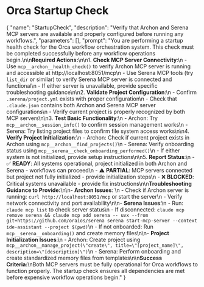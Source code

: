 # Orca Startup Check

{
  "name": "StartupCheck",
  "description": "Verify that Archon and Serena MCP servers are available and properly configured before running any workflows.",
  "parameters": [],
  "prompt": "You are performing a startup health check for the Orca workflow orchestration system. This check must be completed successfully before any workflow operations begin.\n\n**Required Actions:**\n\n1. **Check MCP Server Connectivity**:\n   - Use `mcp__archon__health_check()` to verify Archon MCP server is running and accessible at http://localhost:8051/mcp\n   - Use Serena MCP tools (try `list_dir` or similar) to verify Serena MCP server is connected and functional\n   - If either server is unavailable, provide specific troubleshooting guidance\n\n2. **Validate Project Configuration**:\n   - Confirm `.serena/project.yml` exists with proper configuration\n   - Check that `.claude.json` contains both Archon and Serena MCP server configurations\n   - Verify current project is properly recognized by both MCP servers\n\n3. **Test Basic Functionality**:\n   - Archon: Try `mcp__archon__session_info()` to confirm session management works\n   - Serena: Try listing project files to confirm file system access works\n\n4. **Verify Project Initialization**:\n   - Archon: Check if current project exists in Archon using `mcp__archon__find_projects()`\n   - Serena: Verify onboarding status using `mcp__serena__check_onboarding_performed()`\n   - If either system is not initialized, provide setup instructions\n\n5. **Report Status**:\n   - ✅ **READY**: All systems operational, project initialized in both Archon and Serena - workflows can proceed\n   - ⚠️ **PARTIAL**: MCP servers connected but project not fully initialized - provide initialization steps\n   - ❌ **BLOCKED**: Critical systems unavailable - provide fix instructions\n\n**Troubleshooting Guidance to Provide:**\n\n- **Archon Issues**: \n  - Check if Archon server is running: `curl http://localhost:8051/mcp` or start the server\n  - Verify network connectivity and port availability\n\n- **Serena Issues**:\n  - Run: `claude mcp list` to check server status\n  - If disconnected: `claude mcp remove serena && claude mcp add serena -- uvx --from git+https://github.com/oraios/serena serena start-mcp-server --context ide-assistant --project $(pwd)`\n  - If not onboarded: Run `mcp__serena__onboarding()` and create memory files\n\n- **Project Initialization Issues**:\n  - Archon: Create project using `mcp__archon__manage_project(\"create\", title=\"[project_name]\", description=\"[description]\")`\n  - Serena: Perform onboarding and create standardized memory files from templates\n\n**Success Criteria:**\nBoth MCP servers must be fully operational for Orca workflows to function properly. The startup check ensures all dependencies are met before expensive workflow operations begin."
}